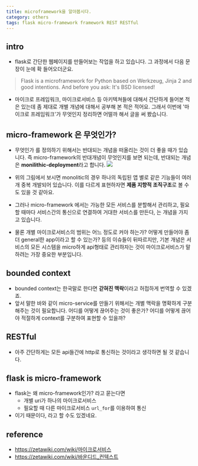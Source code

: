 ```yaml
---
title: microframework을 알아봅시다. 
category: others
tags: flask micro-framework framework REST RESTful
---
```


## intro

- flask로 간단한 웹페이지를 만들어보는 작업을 하고 있습니다. 그 과정에서 다음 문장이 눈에 확 들어오더군요. 

> Flask is a microframework for Python based on Werkzeug, Jinja 2 and good intentions. And before you ask: It's BSD licensed!

- 마이크로 프레임워크, 마이크로서비스 등 아키텍쳐들에 대해서 간단하게 들어본 적은 있는데 좀 제대로 개별 개념에 대해서 공부해 본 적은 적어요. 그래서 이번에 '마이크로 프레임워크'가 무엇인지 정리하면 어떨까 해서 글을 써 봤습니다. 

## micro-framework 은 무엇인가? 

- 무엇인가 를 정의하기 위해서는 반대되는 개념을 떠올리는 것이 더 좋을 때가 있습니다. 즉 micro-framework의 반대개념이 무엇인지를 보면 되는데, 반대되는 개념은 **monilithic-deployment**라고 합니다. 
![](https://docs.microsoft.com/ko-kr/dotnet/standard/microservices-architecture/architect-microservice-container-applications/media/image6.png)

- 위의 그림에서 보시면 monolitic의 경우 하나의 독립된 앱 별로 같은 기능들이 여러 개 중복 개발되어 있습니다. 이를 다르게 표현하자면 **제품 지향적 조직구조**로 볼 수도 있을 것 같아요. 
- 그러나 micro-framework 에서는 가능한 모든 서비스를 분할해서 관리하고, 필요할 때마다 서비스간의 통신으로 연결하여 거대한 서비스를 만든다, 는 개념을 가지고 있습니다. 
- 물론 개별 마이크로서비스의 범위는 어느 정도로 커야 하는가? 어떻게 만들어야 좀 더 general한 app이라고 할 수 있는가? 등의 이슈들이 뒤따르지만, 기본 개념은 서비스의 모든 시스템을 micro하게 api형태로 관리하자는 것이 마이크로서비스가 말하려는 가장 중요한 부분입니다. 

## bounded context 

- bounded context는 한국말로 한다면 **갇혀진 맥락**이라고 허접하게 번역할 수 있겠죠. 
- 앞서 말한 바와 같이 micro-service를 만들기 위해서는 개별 맥락을 명확하게 구분해주는 것이 필요합니다. 어디를 어떻게 끊어주는 것이 좋은가? 어디를 어떻게 끊어야 적절하게 context를 구분하여 표현할 수 있을까? 

## RESTful 

- 아주 간단하게는 모든 api들간에 http로 통신하는 것이라고 생각하면 될 것 같습니다. 

## flask is micro-framework 

- flask는 왜 micro-framework인가? 라고 묻는다면 
    - 개별 uri가 하나의 마이크로서비스 
    - 필요할 때 다른 마이크로서비스 `url_for`를 이용하여 통신
- 이기 때문이다, 라고 할 수도 있겠네요.

## reference 

- <https://zetawiki.com/wiki/마이크로서비스>
- <https://zetawiki.com/wiki/바운디드_컨텍스트>